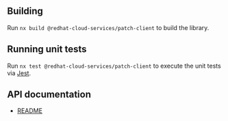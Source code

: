 ## Building

Run `nx build @redhat-cloud-services/patch-client` to build the library.

## Running unit tests

Run `nx test @redhat-cloud-services/patch-client` to execute the unit tests via [Jest](https://jestjs.io).

## API documentation

* [README](doc/README.md)
